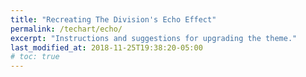 ```yaml
---
title: "Recreating The Division's Echo Effect"
permalink: /techart/echo/
excerpt: "Instructions and suggestions for upgrading the theme."
last_modified_at: 2018-11-25T19:38:20-05:00
# toc: true
---
```


